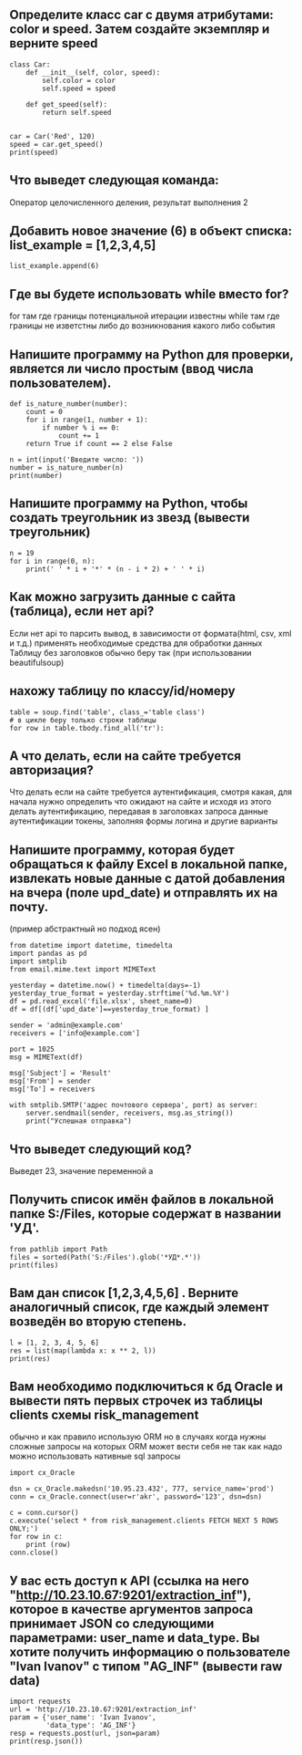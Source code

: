 ## Определите класс car с двумя атрибутами: color и speed. Затем создайте экземпляр и верните speed

```
class Car:
    def __init__(self, color, speed):
        self.color = color
        self.speed = speed

    def get_speed(self):
        return self.speed


car = Car('Red', 120)
speed = car.get_speed()
print(speed)
```

## Что выведет следующая команда:
Оператор целочисленного деления, результат выполнения 2

## Добавить новое значение (6) в объект списка:  list_example = [1,2,3,4,5] 

```
list_example.append(6)
```

## Где вы будете использовать while вместо for?
for там где границы потенциальной итерации известны
while там где границы не изветстны либо до возникнования какого либо события

## Напишите программу на Python для проверки, является ли число простым (ввод числа пользователем). 

```
def is_nature_number(number):
    count = 0
    for i in range(1, number + 1):
        if number % i == 0:
            count += 1
    return True if count == 2 else False

n = int(input('Введите число: '))
number = is_nature_number(n)
print(number)
```

## Напишите программу на Python, чтобы создать треугольник из звезд (вывести треугольник)

```
n = 19
for i in range(0, n):
    print(' ' * i + '*' * (n - i * 2) + ' ' * i)
```

	
## Как можно загрузить данные с сайта (таблица), если нет api?
Если нет api то парсить вывод, в зависимости от формата(html, csv, xml и т.д.) применять необходимые средства для обработки данных	
Таблицу без заголовков обычно беру так (при использовании beautifulsoup)

## нахожу таблицу по классу/id/номеру

```
table = soup.find('table', class_='table class')
# в цикле беру только строки таблицы
for row in table.tbody.find_all('tr'): 
```

## А что делать, если на сайте требуется авторизация?
Что делать если на сайте требуется аутентификация, смотря какая, для начала нужно определить
что ожидают на сайте и исходя из этого делать аутентификацию, передавая в заголовках запроса данные аутентификации токены, 
заполняя формы логина и другие варианты


## Напишите программу, которая будет обращаться к файлу Excel в локальной папке, извлекать новые данные с датой добавления на вчера (поле upd_date) и отправлять их на почту.
(пример абстрактный но подход ясен)

```
from datetime import datetime, timedelta
import pandas as pd
import smtplib
from email.mime.text import MIMEText

yesterday = datetime.now() + timedelta(days=-1)
yesterday_true_format = yesterday.strftime('%d.%m.%Y')
df = pd.read_excel('file.xlsx', sheet_name=0)
df = df[(df['upd_date']==yesterday_true_format) ]

sender = 'admin@example.com'
receivers = ['info@example.com']

port = 1025
msg = MIMEText(df)

msg['Subject'] = 'Result'
msg['From'] = sender
msg['To'] = receivers

with smtplib.SMTP('адрес почтового сервера', port) as server:
    server.sendmail(sender, receivers, msg.as_string())
    print("Успешная отправка")
```	
	

## Что выведет следующий код? 	
Выведет 23, значение переменной а


## Получить список имён файлов в локальной папке S:/Files, которые содержат в названии 'УД'.
```
from pathlib import Path
files = sorted(Path('S:/Files').glob('*УД*.*'))
print(files)
```

## Вам дан список [1,2,3,4,5,6] . Верните аналогичный список, где каждый элемент возведён во вторую степень.
```
l = [1, 2, 3, 4, 5, 6]
res = list(map(lambda x: x ** 2, l))
print(res)
```

## Вам необходимо подключиться к бд Oracle и вывести пять первых строчек из таблицы clients схемы risk_management
обычно и как правило использую ORM но в случаях когда нужны сложные запросы на которых ORM может вести себя не так как надо
можно использовать нативные sql запросы
```
import cx_Oracle

dsn = cx_Oracle.makedsn('10.95.23.432', 777, service_name='prod')
conn = cx_Oracle.connect(user=r'akr', password='123', dsn=dsn)

c = conn.cursor()
c.execute('select * from risk_management.clients FETCH NEXT 5 ROWS ONLY;')
for row in c:
    print (row)
conn.close()
```

## У вас есть доступ к API (ссылка на него "http://10.23.10.67:9201/extraction_inf"), которое в качестве аргументов запроса принимает JSON со следующими параметрами: user_name и data_type. Вы хотите получить информацию о пользователе "Ivan Ivanov" с типом "AG_INF" (вывести raw data)

```
import requests
url = 'http://10.23.10.67:9201/extraction_inf'
param = {'user_name': 'Ivan Ivanov',
         'data_type': 'AG_INF'}
resp = requests.post(url, json=param)
print(resp.json())
```
